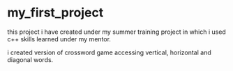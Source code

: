 # my_first_project
this project i have created under my summer training project in which i used  c++ skills learned under my mentor.


i created version of crossword game accessing vertical, horizontal and diagonal words. 

